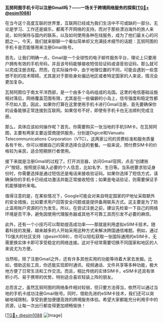 **瓦努阿图手机卡可以注册Gmail吗？——一场关于跨境网络服务的探索[[TG💪+ @esim1088](https://t.me/s/esim1088)]**

在当今这个高度互联的世界里，互联网已经成为我们生活中不可或缺的一部分。无论是学习、工作还是娱乐，都离不开网络的支持。而对于那些漂泊海外的旅人来说，如何保持与国内的联系，以及如何使用各种在线服务，成为了他们最关心的问题之一。今天，我们就来聊聊一个看似简单却又充满技术细节的话题：瓦努阿图的手机卡是否能够用来注册Gmail账号。

首先，让我们明确一点，Gmail是一个全球性的电子邮件服务平台，理论上只要用户拥有有效的手机号码，并且该号码能够接收短信验证码或语音验证码，那么就可以完成注册流程。然而，在实际操作中，由于地理位置的不同，可能会遇到一些意想不到的技术障碍。尤其是对于那些身处偏远地区或者特定国家的人来说，情况会更加复杂。

瓦努阿图位于南太平洋西部，是一个由多个岛屿组成的岛国。这里的电信基础设施相对落后，网络覆盖范围有限，尤其是在一些偏僻的小岛上，信号强度和稳定性都不尽如人意。因此，如果你打算在这里使用手机卡进行Gmail注册，首先要确保你的设备能够正常连接到互联网。如果信号不好，即使有手机卡也无法顺利完成注册。

那么，具体应该如何操作呢？首先，你需要购买一张当地的手机SIM卡。在瓦努阿图，主要有两家主要运营商提供服务，分别是Digicel和Vanuatu Telecommunications Corporation（VTC）。这两家公司的资费标准和服务质量各有千秋，你可以根据自己的需求选择合适的套餐。一般来说，预付费SIM卡的价格较为亲民，适合短期旅行者使用。

接下来就是注册Gmail的过程了。打开浏览器，访问Gmail官网，点击“创建账户”按钮，按照提示输入必要的个人信息，比如名字、生日等。当系统要求验证身份时，你需要选择是通过短信还是电话来接收验证码。如果你选择了短信方式，请确保你的手机卡已经成功激活并能正常接收短信；如果是电话验证，则需要保证手机能够接听来电。

值得注意的是，在某些情况下，Google可能会对来自特定国家的IP地址采取额外的安全措施，比如要求用户回答安全问题或是提供备用联系方式。这主要是为了防止滥用账户资源的行为发生。所以，在尝试注册之前，建议先检查一下自己的网络环境是否干净，避免因使用代理服务器或其他不可靠工具而引发不必要的麻烦。

此外，还有一个小技巧可以帮助提高成功率——那就是利用虚拟eSIM卡技术。随着科技的发展，越来越多的人开始采用这种方式来解决跨国通信难题。例如，通过TG强大的社区支持（@esim1088），你可以轻松获取一张国际通用的eSIM卡，无需更换实体卡即可享受稳定的网络连接。这对于经常需要切换不同国家和地区的人来说尤为方便。

当然啦，除了注册Gmail之外，还有许多其他实用的功能等待着大家去发掘。比如，借助这些工具，你还能实现即时通讯、视频通话、文件共享等多种功能，极大地方便了日常生活和工作交流。而且，相比传统的实体SIM卡，eSIM卡还具有体积小巧、易于携带的优势，特别适合喜欢轻装上阵的朋友。

总而言之，虽然瓦努阿图的网络条件相对较弱，但只要方法得当，依然可以通过当地的手机卡成功注册Gmail账号。同时，借助先进的eSIM卡技术，我们还可以突破地域限制，享受到更加便捷高效的跨境服务体验。希望大家都能充分利用手中的资源，让每一次出行都变得更加顺畅愉快！

[[TG💪+ @esim1088](https://t.me/s/esim1088) ![Image](https://i.postimg.cc/4NQfJmqS/Snipaste-2025-05-13-00-14-12.png)]